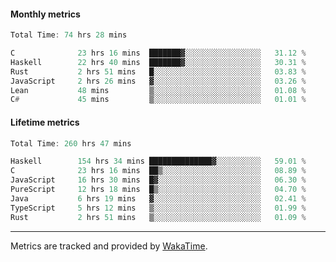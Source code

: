 #### Monthly metrics
<!--START_SECTION:wakamonthly-->

```asm
Total Time: 74 hrs 28 mins

C              23 hrs 16 mins  ███████▓░░░░░░░░░░░░░░░░░   31.12 %
Haskell        22 hrs 40 mins  ███████▓░░░░░░░░░░░░░░░░░   30.31 %
Rust           2 hrs 51 mins   █░░░░░░░░░░░░░░░░░░░░░░░░   03.83 %
JavaScript     2 hrs 26 mins   ▓░░░░░░░░░░░░░░░░░░░░░░░░   03.26 %
Lean           48 mins         ▒░░░░░░░░░░░░░░░░░░░░░░░░   01.08 %
C#             45 mins         ▒░░░░░░░░░░░░░░░░░░░░░░░░   01.01 %
```

<!--END_SECTION:wakamonthly-->
#### Lifetime metrics
<!--START_SECTION:wakalifetime-->

```asm
Total Time: 260 hrs 47 mins

Haskell        154 hrs 34 mins ██████████████▓░░░░░░░░░░   59.01 %
C              23 hrs 16 mins  ██▒░░░░░░░░░░░░░░░░░░░░░░   08.89 %
JavaScript     16 hrs 30 mins  █▓░░░░░░░░░░░░░░░░░░░░░░░   06.30 %
PureScript     12 hrs 18 mins  █▒░░░░░░░░░░░░░░░░░░░░░░░   04.70 %
Java           6 hrs 19 mins   ▓░░░░░░░░░░░░░░░░░░░░░░░░   02.41 %
TypeScript     5 hrs 12 mins   ▒░░░░░░░░░░░░░░░░░░░░░░░░   01.99 %
Rust           2 hrs 51 mins   ▒░░░░░░░░░░░░░░░░░░░░░░░░   01.09 %
```

<!--END_SECTION:wakalifetime-->

---

Metrics are tracked and provided by [WakaTime](https://github.com/athul/waka-readme).
